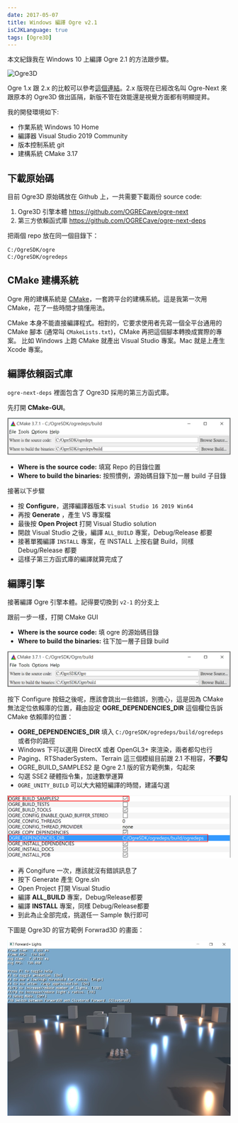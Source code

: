 ```yaml
---
date: 2017-05-07
title: Windows 編譯 Ogre v2.1
isCJKLanguage: true
tags: [Ogre3D]
---
```

本文紀錄我在 Windows 10 上編譯 Ogre 2.1 的方法跟步驟。

![Ogre3D](/img/ogre3d-logo.svg)

Ogre 1.x 跟 2.x 的比較可以參考[這個連結](https://www.ogre3d.org/about/what-version-to-choose)。2.x 版現在已經改名叫 Ogre-Next 來跟原本的 Ogre3D 做出區隔，新版不管在效能還是視覺方面都有明顯提昇。

我的開發環境如下:

- 作業系統 Windows 10 Home
- 編譯器 Visual Studio 2019 Community
- 版本控制系統 git
- 建構系統 CMake 3.17

## 下載原始碼

目前 Ogre3D 原始碼放在 Github 上，一共需要下載兩份 source code:

1. Ogre3D 引擎本體 <https://github.com/OGRECave/ogre-next>
2. 第三方依賴函式庫 <https://github.com/OGRECave/ogre-next-deps>

把兩個 repo 放在同一個目錄下：

```
C:/OgreSDK/ogre
C:/OgreSDK/ogredeps
```

## CMake 建構系統

Ogre 用的建構系統是 [CMake][cmake]，一套跨平台的建構系統。這是我第一次用 CMake，花了一些時間才搞懂用法。

CMake 本身不能直接編譯程式。相對的，它要求使用者先寫一個全平台通用的 CMake 腳本 (通常叫 `CMakeLists.txt`)，CMake 再把這個腳本轉換成實際的專案。
比如 Windows 上跑 CMake 就產出 Visual Studio 專案。Mac 就是上產生 Xcode 專案。

[cmake]: https://cmake.org/  "CMake official site"

## 編譯依賴函式庫

`ogre-next-deps` 裡面包含了 Ogre3D 採用的第三方函式庫。

先打開 **CMake-GUI**。

![ogredeps](/img/cmake-ogredeps.png)

- **Where is the source code:** 填寫 Repo 的目錄位置
- **Where to build the binaries:** 按照慣例，源始碼目錄下加一層 build 子目錄

接著以下步驟

- 按 **Configure**，選擇編譯器版本 `Visual Studio 16 2019 Win64`
- 再按 **Generate** ，產生 VS 專案檔
- 最後按 **Open Project** 打開 Visual Studio solution
- 開啟 Visual Studio 之後，編譯 `ALL_BUILD` 專案，Debug/Release 都要
- 接著單獨編譯 `INSTALL` 專案，在 INSTALL 上按右鍵 Build，同樣 Debug/Release 都要
- 這樣子第三方函式庫的編譯就算完成了

## 編譯引擎

接著編譯 Ogre 引擎本體。記得要切換到 `v2-1` 的分支上

跟前一步一樣，打開 CMake GUI

- **Where is the source code:** 填 ogre 的源始碼目錄
- **Where to build the binaries:** 往下加一層子目錄 build

![](/img/cmake-ogre3d.png)

按下 Configure 按鈕之後呢，應該會跳出一些錯誤，別擔心，這是因為 CMake 無法定位依賴庫的位置，藉由設定 **OGRE_DEPENDENCIES_DIR**  這個欄位告訴 CMake 依賴庫的位置：

- **OGRE_DEPENDENCIES_DIR** 填入 `C:/OgreSDK/ogredeps/build/ogredeps` 或者你的路徑
- Windows 下可以選用 DirectX 或者 OpenGL3+ 來渲染，兩者都勾也行
- Paging、RTShaderSystem、Terrain 這三個模組目前跟 2.1 不相容，**不要勾**
- OGRE_BUILD_SAMPLES2 是 Ogre 2.1 版的官方範例集，勾起來
- 勾選 SSE2 硬體指令集，加速數學運算
- `OGRE_UNITY_BUILD` 可以大大縮短編譯的時間，建議勾選

![](/img/cmake-ogre3d-config.png)

- 再 Congifure 一次，應該就沒有錯誤訊息了
- 按下 Generate 產生 Ogre.sln
- Open Project 打開 Visual Studio
- 編譯 **ALL_BUILD** 專案，Debug/Release都要
- 編譯 **INSTALL** 專案，同樣 Debug/Release都要
- 到此為止全部完成，挑選任一 Sample 執行即可

下圖是 Ogre3D 的官方範例 Forwrad3D 的畫面：

![](/img/ogre3d-forward.jpg)

